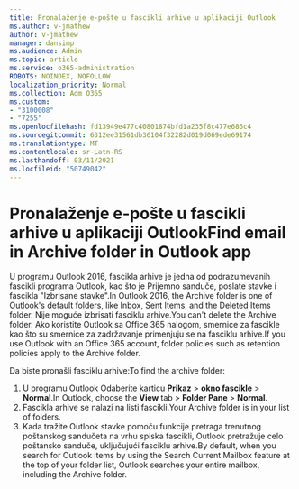 ```yaml
---
title: Pronalaženje e-pošte u fascikli arhive u aplikaciji Outlook
ms.author: v-jmathew
author: v-jmathew
manager: dansimp
ms.audience: Admin
ms.topic: article
ms.service: o365-administration
ROBOTS: NOINDEX, NOFOLLOW
localization_priority: Normal
ms.collection: Adm_O365
ms.custom:
- "3100008"
- "7255"
ms.openlocfilehash: fd13949e477c40801874bfd1a235f8c477e686c4
ms.sourcegitcommit: 6312ee31561db36104f32282d019d069ede69174
ms.translationtype: MT
ms.contentlocale: sr-Latn-RS
ms.lasthandoff: 03/11/2021
ms.locfileid: "50749042"
---
```

# <a name="find-email-in-archive-folder-in-outlook-app"></a><span data-ttu-id="a40e2-102">Pronalaženje e-pošte u fascikli arhive u aplikaciji Outlook</span><span class="sxs-lookup"><span data-stu-id="a40e2-102">Find email in Archive folder in Outlook app</span></span>

<span data-ttu-id="a40e2-103">U programu Outlook 2016, fascikla arhive je jedna od podrazumevanih fascikli programa Outlook, kao što je Prijemno sanduče, poslate stavke i fascikla "Izbrisane stavke".</span><span class="sxs-lookup"><span data-stu-id="a40e2-103">In Outlook 2016, the Archive folder is one of Outlook's default folders, like Inbox, Sent Items, and the Deleted Items folder.</span></span> <span data-ttu-id="a40e2-104">Nije moguće izbrisati fasciklu arhive.</span><span class="sxs-lookup"><span data-stu-id="a40e2-104">You can't delete the Archive folder.</span></span> <span data-ttu-id="a40e2-105">Ako koristite Outlook sa Office 365 nalogom, smernice za fascikle kao što su smernice za zadržavanje primenjuju se na fasciklu arhive.</span><span class="sxs-lookup"><span data-stu-id="a40e2-105">If you use Outlook with an Office 365 account, folder policies such as retention policies apply to the Archive folder.</span></span>

<span data-ttu-id="a40e2-106">Da biste pronašli fasciklu arhive:</span><span class="sxs-lookup"><span data-stu-id="a40e2-106">To find the archive folder:</span></span>

1. <span data-ttu-id="a40e2-107">U programu Outlook Odaberite karticu **Prikaz** > **okno fascikle**  >  **Normal**.</span><span class="sxs-lookup"><span data-stu-id="a40e2-107">In Outlook, choose the **View** tab > **Folder Pane** > **Normal**.</span></span>
2. <span data-ttu-id="a40e2-108">Fascikla arhive se nalazi na listi fascikli.</span><span class="sxs-lookup"><span data-stu-id="a40e2-108">Your Archive folder is in your list of folders.</span></span>
3. <span data-ttu-id="a40e2-109">Kada tražite Outlook stavke pomoću funkcije pretraga trenutnog poštanskog sandučeta na vrhu spiska fascikli, Outlook pretražuje celo poštansko sanduče, uključujući fasciklu arhive.</span><span class="sxs-lookup"><span data-stu-id="a40e2-109">By default, when you search for Outlook items by using the Search Current Mailbox feature at the top of your folder list, Outlook searches your entire mailbox, including the Archive folder.</span></span>
